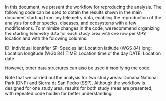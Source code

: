 In this document, we present the workflow for reproducing the analysis. The following code can be used to obtain the results shown in the main document starting from any telemetry data, enabling the reproduction of the analysis for other species, diseases, and ecosystems with a few modifications. To minimize changes in the code, we recommend organizing the starting telemetry data for each study area with one row per GPS location and with the following columns:

ID: Individual identifier
SP: Species
lat: Location latitude (WGS 84)
long: Location longitude (WGS 84)
TIME: Location time of the day
DATE: Location date

However, other data structures can also be used if modifying the code.

Note that we carried out the analysis for two study areas: Doñana National Park (DNP) and Sierra de San Pedro (SSP). Although the workflow is designed for one study area, results for both study areas are presented, with repeated code hidden for better understanding.
